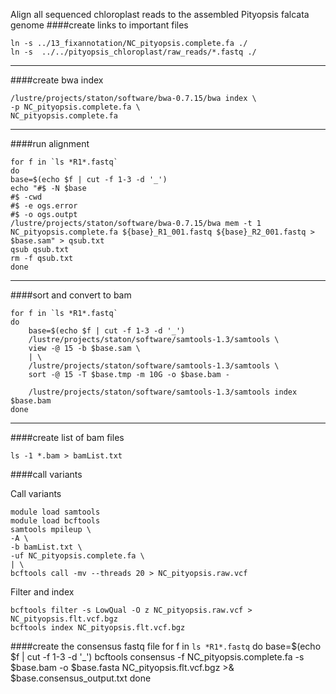 Align all sequenced chloroplast reads to the assembled Pityopsis falcata genome
####create links to important files
```
ln -s ../13_fixannotation/NC_pityopsis.complete.fa ./
ln -s  ../../pityopsis_chloroplast/raw_reads/*.fastq ./
```
---
####create bwa index
```
/lustre/projects/staton/software/bwa-0.7.15/bwa index \
-p NC_pityopsis.complete.fa \
NC_pityopsis.complete.fa
```
---
####run alignment
```
for f in `ls *R1*.fastq`
do
base=$(echo $f | cut -f 1-3 -d '_')
echo "#$ -N $base
#$ -cwd
#$ -e ogs.error
#$ -o ogs.outpt
/lustre/projects/staton/software/bwa-0.7.15/bwa mem -t 1 NC_pityopsis.complete.fa ${base}_R1_001.fastq ${base}_R2_001.fastq > $base.sam" > qsub.txt
qsub qsub.txt
rm -f qsub.txt
done
```
---
####sort and convert to bam
```
for f in `ls *R1*.fastq`
do
	base=$(echo $f | cut -f 1-3 -d '_')
	/lustre/projects/staton/software/samtools-1.3/samtools \
	view -@ 15 -b $base.sam \
	| \
	/lustre/projects/staton/software/samtools-1.3/samtools \
	sort -@ 15 -T $base.tmp -m 10G -o $base.bam -

	/lustre/projects/staton/software/samtools-1.3/samtools index $base.bam
done
```

---
####create list of bam files
```
ls -1 *.bam > bamList.txt
```

####call variants

Call variants
```
module load samtools
module load bcftools
samtools mpileup \
-A \
-b bamList.txt \
-uf NC_pityopsis.complete.fa \
| \
bcftools call -mv --threads 20 > NC_pityopsis.raw.vcf
```

Filter and index
```
bcftools filter -s LowQual -O z NC_pityopsis.raw.vcf > NC_pityopsis.flt.vcf.bgz
bcftools index NC_pityopsis.flt.vcf.bgz
```

####create the consensus fastq file
for f in `ls *R1*.fastq`
do
	base=$(echo $f | cut -f 1-3 -d '_')
	bcftools consensus -f NC_pityopsis.complete.fa -s $base.bam -o $base.fasta NC_pityopsis.flt.vcf.bgz >& $base.consensus_output.txt
done


